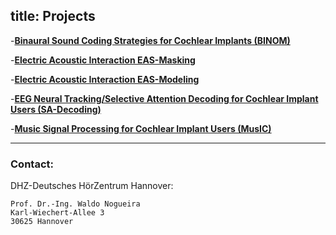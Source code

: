 title: Projects
---

-**[Binaural Sound Coding Strategies for Cochlear Implants (BINOM)](https://www.vianna.de/01_workgroups/nogueira/projects/binom.html)**

-**[Electric Acoustic Interaction EAS-Masking](https://www.vianna.de/01_workgroups/nogueira/projects/eas.html)**

-**[Electric Acoustic Interaction EAS-Modeling](https://www.vianna.de/01_workgroups/nogueira/projects/easmodeling.html)**

-**[EEG Neural Tracking/Selective Attention Decoding for Cochlear Implant Users (SA-Decoding)](https://www.vianna.de/01_workgroups/nogueira/projects/dsaci.html)**

-**[Music Signal Processing for Cochlear Implant Users (MusIC)](https://www.vianna.de/01_workgroups/nogueira/projects/music.html)**




- - -    
### Contact:
DHZ-Deutsches HörZentrum Hannover:

    Prof. Dr.-Ing. Waldo Nogueira
    Karl-Wiechert-Allee 3 
    30625 Hannover    
    
